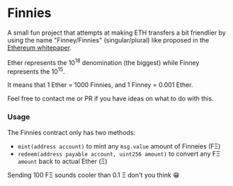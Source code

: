 # Finnies

A small fun project that attempts at making ETH transfers a bit friendlier by
using the name "Finney/Finnies" (singular/plural) like proposed in the [Ethereum whitepaper](https://ethereum.org/en/whitepaper/).

Ether represents the 10<sup>18</sup> denomination (the biggest) while Finney represents the 10<sup>15</sup>.

It means that 1 Ether = 1000 Finnies, and 1 Finney = 0.001 Ether.

Feel free to contact me or PR if you have ideas on what to do with this.

### Usage

The Finnies contract only has two methods:
* `mint(address account)` to mint any `msg.value` amount of Finneies (FΞ)
* `redeem(address payable account, uint256 amount)` to convert any FΞ `amount` back to actual Ether (Ξ)


Sending 100 FΞ sounds cooler than 0.1 Ξ don't you think :grin: 
